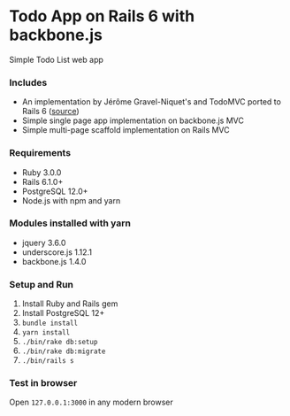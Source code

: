 # Todo App on Rails 6 with backbone.js

Simple Todo List web app

### Includes
* An implementation by Jérôme Gravel-Niquet's and TodoMVC ported to Rails 6
([source](https://backbonejs.org/examples/todos/index.html))
* Simple single page app implementation on backbone.js MVC
* Simple multi-page scaffold implementation on Rails MVC

### Requirements
* Ruby 3.0.0
* Rails 6.1.0+
* PostgreSQL 12.0+
* Node.js with npm and yarn

### Modules installed with yarn
* jquery 3.6.0
* underscore.js 1.12.1
* backbone.js 1.4.0

### Setup and Run
1. Install Ruby and Rails gem
2. Install PostgreSQL 12+
3. `bundle install`
4. `yarn install`
5. `./bin/rake db:setup`
6. `./bin/rake db:migrate`
7. `./bin/rails s`

### Test in browser
Open `127.0.0.1:3000` in any modern browser
